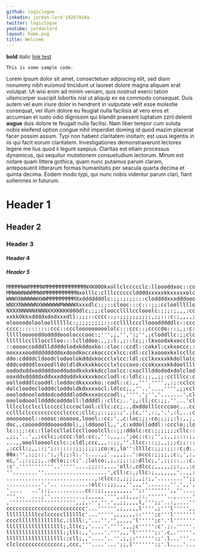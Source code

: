 ```yaml
---
github: logiclogue
linkedin: jordan-lord-192b7910a
twitter: logiclogue
youtube: jordanlord
layout: home.pug
title: Welcome
---
```


**bold**
*italic*
[link test](http://duckduckgo.com/)

`This is some sample code.`

Lorem ipsum dolor sit amet, consectetuer adipiscing elit, sed diam nonummy nibh
euismod tincidunt ut laoreet dolore magna aliquam erat volutpat. Ut wisi enim ad
minim veniam, quis nostrud exerci tation ullamcorper suscipit lobortis nisl ut
aliquip ex ea commodo consequat. Duis autem vel eum iriure dolor in hendrerit in
vulputate velit esse molestie consequat, vel illum dolore eu feugiat nulla
facilisis at vero eros et accumsan et iusto odio dignissim qui blandit praesent
luptatum zzril delenit **augue** duis dolore te feugait nulla facilisi. Nam liber
tempor cum soluta nobis eleifend option congue nihil imperdiet doming id quod
mazim placerat facer possim assum. Typi non habent claritatem insitam; est usus
legentis in iis qui facit eorum claritatem. Investigationes demonstraverunt
lectores legere me lius quod ii legunt saepius. Claritas est etiam processus
dynamicus, qui sequitur *mutationem* consuetudium lectorum. Mirum est notare quam
littera gothica, quam nunc putamus parum claram, anteposuerit litterarum formas
humanitatis per seacula quarta decima et quinta decima. Eodem modo typi, qui
nunc nobis videntur parum clari, fiant sollemnes in futurum.


# Header 1

## Header 2

### Header 3

#### Header 4

##### Header 5


<div class='ascii-photo'>
<pre>
MMMMMWWMMMMNMMMMMMMMMMMMMNXK00Okxollclccccclc:lloooddxoc::coONMMMMMMMMMMMMMMMMMMMMMMWNXK0Okddxx
MMWWWNWWMMWNMMMMMMMMMMNxolllc:clllcccccclddddxxxxxkkxxxxxolccodxKNWWNNNXXKKK0000kkdOkOOkOxxoxkk
WWWXNWWWWWXWWMMMMMMMMMXxdddddddlc:;;:;:;;:::cloddddxxxdddooollloolookOxkxdkOxkxxddoddddoooollll
WNXXNWWWWNXWWWWWWMWWWWXxxxdlc:;;::clooc:::c:::;;:ccloollllloolloooooooollollllllllcccc:::;;::::
NXXXNNNNNXNNNXXXKKKK00Odlc;;;:clooccllllcclooolc:;;;:;,,,:ccccccc::::::::::::::::::cccccllloooo
xxkkOkkxddddxdodxxxdll:;;;::cccc::;:;;;;;;;;;;,;;:::c:;,,,,;;::ccccllooooooooooooooooooooollooo
oloooodolooloollllllc:;;;;;;;;;:::ccllllcccllooodddddlc::ccccllooodooollllollllccccoc::l::::oll
cccc::::::::::ccc::ccclooooooooololc:::ccc::;ccccdo:::;,;:c:cl::::lc:lc:::oloooc:clooodolcclodo
llllloooooddoddddooolocccooc:;''',;,'',':;'',;cloddllc:;;clclocccoddddollodddddooodxxxxxdoddddo
llllllcclllocclloo:::lcllddoo:,,;:l:,;::lc;;:lkxoodxkxoccllodddddddddoxdddooooodoodl:ccoddddocc
::ooooccodddllddddolodxkddoxko::cloc::ccdl::cokxl:cxkxoccc::clooodlccoxddddclldddddolloddooddlo
ooxxxxoodddddddddoxdoodkoccxkoccccxlcc:cdl:cclkxoooxkxlccllcldddddollddooddlooxdooxooooddooddoo
ddo:cddddcldoodclodoolokdddxkoccclxlcc:ldl:cclkxxxxkkdollolclddddxdlldxodddoddxdoodooccddooddoo
dddcoddddloxoodlldoldldkxkxkkoccclxlcccoxo:ccokxxxxkkdoolllloooooxdodddoodddddddddddocodododxxx
oododxddxodddddooddododkxkxkkdccloxlcc:cxoclllddododxdolclodddoooxxxxxdooxxddxxdddo::;cc:oddlcc
ooxddxdddddxddxxxddoddxkxkxxkocclodl:c:ldlc:;;,,;;:cclllcc:ccldodl:ccldddo::ccldddl;;';:coooccl
oollodddlcooddl:loddocdkxxxxko::codl::c:,,'''.'''',,:;:cclcccodxdoclcoddddl:cloddddl:;coooodo:l
dolcloodoclodddcloddoldkdxxxxocl:ldlcc;,,''..'....'''',;;cclcdoodd:lcddoodololdddodollldooddolo
ooolodoooloddodcoddddloddkxxxocccodl:,''''.';'','.......',clldolol:clddoodooooddoocccc;::oodolo
ooolodooollddddcodddoll:lddddl::cllc;..';,:ll;cc:;;.''...'clllllll;clooololllllool:;;,:,,::cccc
lllcclcclccllccccclcccoclool:cllc:cc;..,dxddolllccccooc...ccc:cccc;;ccclcllollcll;,;,,,,',:llll
cclllclccccccccccclcccc;cllc;;::;;;:;'.;lc,'',::,'.',:l,..;cccc:;,,;,;cc::;;;:cclclc:c:c:ccc;c;
ooooooool::ooooc:oooooo,loool::cc:'.,c:loc;;;:co;;;;;:l:,,;,cooollll;;c,;;::':';cddlcodl;;:;'.'
doc,,cooooddddooooddol;,;lddoooll,,',c:xddolloddl::ccclo;;loooodxxxo;':,c;cc,c';;doocoxl,,,;,';
lc::;;:cc::llolccllollccllooolcll::;;:ddolc:cc:;;;;;;;cllc::colddldo:':'cc:,;;.,,ddoloxo,',,,''
,;;,'..',,;cclc;;cccc:lol:cc:,'':,,,..';oc;:c:;'',;,,;::::;,;lcol:oo;....,'.':...dcllcxl'...,',
,..,,ooolloooolcclc:;cldl;ccc,,,::;;,''.llcc:::;;,,;;;c;;::::ccoc;ol;.......';.',doc:dxc'.'.'.,
,:ccll:;,,::;';:::::::;;;;;;:;co:x;,lo'':llllc:;;;:;;::c;d:.'.',cc,c'.,''''.,'''cldddxdc'.'....
00x:'',:;;::.':,:l;;:l:.':....,;'.,,,;..':occc:;;;;,;c:,',:,,::,;,',..,;;,,c:'',;,:lc:l:'.'....
xc,'.;:;;;;,.:dclo;;:c;'.;lolco:,;,:;;::;:dllc;,',;;;::..:c.';;c;'...';:o;'.;,,,,,;:;,::,.,,'..
:c'.'''''''''''..'''''....;;;::,...'oll:,cdlcc;,,,,,;;:,.,:coddl',clcllodl;,;,,clcc;;ccc;.:::::
''........''....................',cll:c:,;llc:;,,,,,,,'..,,::cloollllllllllllcooolllllll;.ccccc
............................,:clcc:;,;;;;,,;:;,'........'';;;;:;:lodoooooooolloooooooool,.lllll
...........'.'.. .........:olc::;;;,,,'',,,''.......''.',,',''',;;;:clolllooolooooloollllcloloo
'....   ..';:;,..........cc::;;,,,,,,,,,'';:'''''''',,''....''',,,;;;::oooooooooooooooooooooooo
'''...  ...;''..........,;,,,,,'''',,;;,,,::.''''''..,.....'''',,',,,;;,loooooooooooooooooooooo
,''''''''''''''''''''',,;,.'',''.',,;;,,,,l,''';;'..:,....'''''''''',,'.;oooooooooooooooooooooo
ccccccccccccccccccccccccc'...'''''',;,,,,,l'''',;'''l''''',,''''''''''..,oooodollllllllllllllll
llllllllllcclcccccllllllc'...''''',,,,,,,::'''';c'''l''''''''''.''''...',lloolllloooooooooooooo
cccclllllllllllllc,:llll:,'...''.'',,,,,'l''''';c'.'l'''''''''.'',,....',clll:ooooooooloooooolo
llllllllllllllllll;,lllc;,'....'.'''',,,;c''''':c'.;:.'''''....''''...'',:lll:lllllllllllllllll
llllllllllllllllll:;lll:,,'....'.''',,,'l'''''';:'.c,.'''''...''''....''',llc:llllllllloooooooo
llllllllllllllllll:;cll;,,'....'..'',;,;:'''''':;'.l...'''...''''....''..'clc;cclcclllllccccccc
clclcccccccccccccc;,ccc,'''....'...';;,l''''''':;'.l....'....''''....'..'';:c;lcc:cccllclllllll
</pre>
</div>
